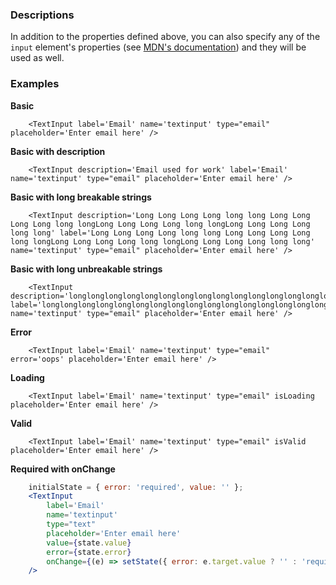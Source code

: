### Descriptions
In addition to the properties defined above, you can also specify any of the `input` element's properties (see [MDN's documentation](https://developer.mozilla.org/en-US/docs/Web/HTML/Element/Input)) and they will be used as well.

### Examples
**Basic**
```
    <TextInput label='Email' name='textinput' type="email" placeholder='Enter email here' />
```
**Basic with description**
```
    <TextInput description='Email used for work' label='Email' name='textinput' type="email" placeholder='Enter email here' />
```
**Basic with long breakable strings**
```
    <TextInput description='Long Long Long Long long long Long Long Long Long long longLong Long Long Long long longLong Long Long Long long long' label='Long Long Long Long long long Long Long Long Long long longLong Long Long Long long longLong Long Long Long long long' name='textinput' type="email" placeholder='Enter email here' />
```
**Basic with long unbreakable strings**
```
    <TextInput description='longlonglonglonglonglonglonglonglonglonglonglonglonglonglonglonglonglonglonglonglonglonglonglong' label='longlonglonglonglonglonglonglonglonglonglonglonglonglonglonglonglonglonglonglonglonglonglonglong' name='textinput' type="email" placeholder='Enter email here' />
```
**Error**
```
    <TextInput label='Email' name='textinput' type="email" error='oops' placeholder='Enter email here' />
```
**Loading**
```
    <TextInput label='Email' name='textinput' type="email" isLoading placeholder='Enter email here' />
```
**Valid**
```
    <TextInput label='Email' name='textinput' type="email" isValid placeholder='Enter email here' />
```
**Required with onChange**
```jsx
    initialState = { error: 'required', value: '' };
    <TextInput
        label='Email'
        name='textinput'
        type="text"
        placeholder='Enter email here'
        value={state.value}
        error={state.error}
        onChange={(e) => setState({ error: e.target.value ? '' : 'required', value: e.target.value })}
    />
```
